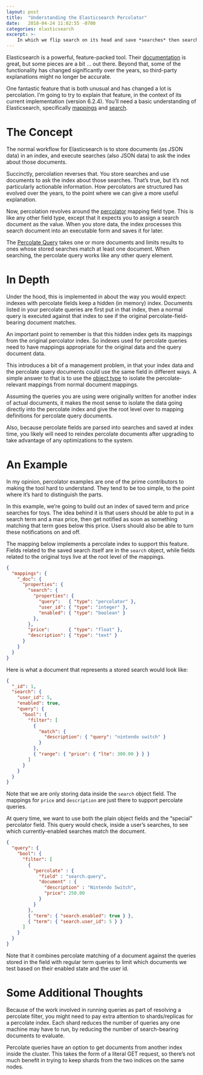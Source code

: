 ```yaml
---
layout: post
title:  "Understanding the Elasticsearch Percolator"
date:   2018-04-24 11:02:55 -0700
categories: elasticsearch
excerpt: >-
    In which we flip search on its head and save *searches* then search with *documents*.
---
```


Elasticsearch is a powerful, feature-packed tool. Their [documentation](https://www.elastic.co/guide/en/elasticsearch/reference/current/index.html) is great, but some pieces are a bit … out there. Beyond that, some of the functionality has changed significantly over the years, so third-party explanations might no longer be accurate.

One fantastic feature that is both unusual and has changed a lot is percolation. I’m going to try to explain that feature, in the context of its current implementation (version 6.2.4). You’ll need a basic understanding of Elasticsearch, specifically [mappings](https://www.elastic.co/guide/en/elasticsearch/reference/6.2/mapping.html) and [search](https://www.elastic.co/guide/en/elasticsearch/reference/6.2/search-request-body.html).

# The Concept
The normal workflow for Elasticsearch is to store documents (as JSON data) in an index, and execute searches (also JSON data) to ask the index about those documents.

Succinctly, percolation reverses that. You store searches and use documents to ask the index about those searches. That’s true, but it’s not particularly actionable information. How percolators are structured has evolved over the years, to the point where we can give a more useful explanation.

Now, percolation revolves around the [percolator](https://www.elastic.co/guide/en/elasticsearch/reference/6.2/percolator.html) mapping field type. This is like any other field type, except that it expects you to assign a search document as the value. When you store data, the index processes this search document into an executable form and saves it for later.

The [Percolate Query](https://www.elastic.co/guide/en/elasticsearch/reference/6.2/query-dsl-percolate-query.html) takes one or more documents and limits results to ones whose stored searches match at least one document. When searching, the percolate query works like any other query element.

# In Depth
Under the hood, this is implemented in about the way you would expect: indexes with percolate fields keep a hidden (in memory) index. Documents listed in your percolate queries are first put in that index, then a normal query is executed against that index to see if the original percolate-field-bearing document matches.

An important point to remember is that this hidden index gets its mappings from the original percolator index. So indexes used for percolate queries need to have mappings appropriate for the original data and the query document data.

This introduces a bit of a management problem, in that your index data and the percolate query documents could use the same field in different ways. A simple answer to that is to use the [object type](https://www.elastic.co/guide/en/elasticsearch/reference/6.2/object.html) to isolate the percolate-relevant mappings from normal document mappings.

Assuming the queries you are using were originally written for another index of actual documents, it makes the most sense to isolate the data going directly into the percolate index and give the root level over to mapping definitions for percolate query documents.

Also, because percolate fields are parsed into searches and saved at index time, you likely will need to reindex percolate documents after upgrading to take advantage of any optimizations to the system.

# An Example
In my opinion, percolator examples are one of the prime contributors to making the tool hard to understand. They tend to be too simple, to the point where it’s hard to distinguish the parts.

In this example, we’re going to build out an index of saved term and price searches for toys. The idea behind it is that users should be able to put in a search term and a max price, then get notified as soon as something matching that term goes below this price. Users should also be able to turn these notifications on and off.

The mapping below implements a percolate index to support this feature. Fields related to the saved search itself are in the `search` object, while fields related to the original toys live at the root level of the mappings.

```json
{
  "mappings": {
    "_doc": {
      "properties": {
        "search": {
          "properties": {
            "query":   { "type": "percolator" },
            "user_id": { "type": "integer" },
            "enabled": { "type": "boolean" }
          },
        },
        "price":       { "type": "float" },
        "description": { "type": "text" }
      }
    }
  }
}
```

Here is what a document that represents a stored search would look like:

```json
{
  "_id": 1,
  "search": {
    "user_id": 5,
    "enabled": true,
    "query": {
      "bool": {
        "filter": [
          { 
            "match": { 
              "description": { "query": "nintendo switch" }
            }
          },
          { "range": { "price": { "lte": 300.00 } } }
        ]
      }
    }
  }
}
```

Note that we are only storing data inside the `search` object field. The mappings for `price` and `description` are just there to support percolate queries.

At query time, we want to use both the plain object fields and the “special” percolator field. This query would check, inside a user’s searches, to see which currently-enabled searches match the document.

```json
{
  "query": {
    "bool": {
      "filter": [
        {
          "percolate" : {
            "field" : "search.query",
            "document" : {
              "description" : "Nintendo Switch",
              "price": 250.00
            }
          }
        },
        { "term": { "search.enabled": true } },
        { "term": { "search.user_id": 5 } }
      ]
    }
  }
}
```

Note that it combines percolate matching of a document against the queries stored in the field with regular term queries to limit which documents we test based on their enabled state and the user id.

# Some Additional Thoughts
Because of the work involved in running queries as part of resolving a percolate filter, you might need to pay extra attention to shards/replicas for a percolate index. Each shard reduces the number of queries any one machine may have to run, by reducing the number of search-bearing documents to evaluate.

Percolate queries have an option to get documents from another index inside the cluster. This takes the form of a literal GET request, so there’s not much benefit in trying to keep shards from the two indices on the same nodes.
